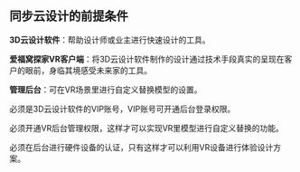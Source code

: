 ## 同步云设计的前提条件

**3D云设计软件**：帮助设计师或业主进行快速设计的工具。

**爱福窝探家VR客户端**：将3D云设计软件制作的设计通过技术手段真实的呈现在客户的眼前，身临其境感受未来家的工具。

**管理后台**：可在VR场景里进行自定义替换模型的设置。

必须是3D云设计软件的VIP账号，VIP账号可开通后台登录权限。

必须开通VR后台管理权限，这样才可以实现VR里模型进行自定义替换的功能。

必须在后台进行硬件设备的认证，只有这样才可以利用VR设备进行体验设计方案。

